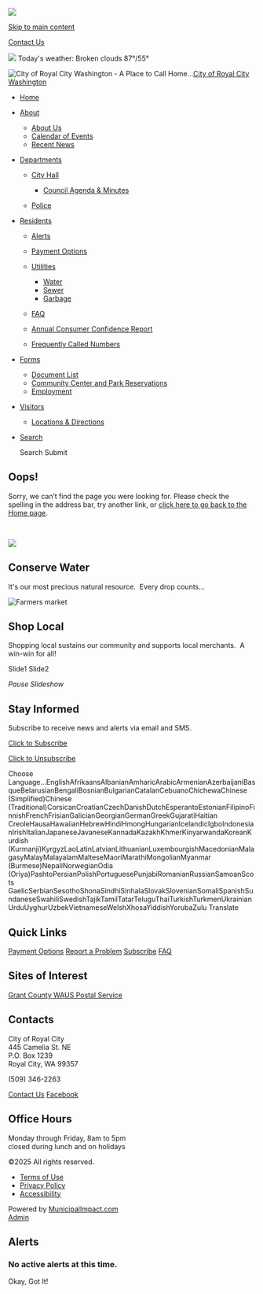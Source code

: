 ![](https://royalcitywa.org/images/logos_mi/C_186_Royal_City_Logo_1352756831_2339.png)

[Skip to main content](https://www.royalcitywa.org/city-hall/subscribe/)

[Contact Us](https://www.royalcitywa.org/contact-us)

![](https://www.royalcitywa.org/imgD/weatherbit_icons/c03d.png) Today's weather: Broken clouds 87°/55°

![City of Royal City Washington - A Place to Call Home...](https://www.royalcitywa.org/images/logos_mi/C_186_Royal_City_Logo_1352756831_2339.png)[City of Royal City Washington](https://www.royalcitywa.org/home)

- [Home](https://www.royalcitywa.org)
- [About](https://www.royalcitywa.org/city-hall/subscribe)
  
  - [About Us](https://www.royalcitywa.org/about-us)
  - [Calendar of Events](https://www.royalcitywa.org/calendar-of-events)
  - [Recent News](https://www.royalcitywa.org/recent-news)
- [Departments](https://www.royalcitywa.org/city-hall/subscribe)
  
  - [City Hall](https://www.royalcitywa.org/city-hall)
    
    - [Council Agenda &amp; Minutes](https://www.royalcitywa.org/council-agenda-and-minutes)
  - [Police](https://www.royalcitywa.org/police)
- [Residents](https://www.royalcitywa.org/city-hall/subscribe)
  
  - [Alerts](https://www.royalcitywa.org/alerts)
  - [Payment Options](https://www.royalcitywa.org/payment-options)
  - [Utilities](https://www.royalcitywa.org/utilities)
    
    - [Water](https://www.royalcitywa.org/water)
    - [Sewer](https://www.royalcitywa.org/sewer)
    - [Garbage](https://www.royalcitywa.org/garbage)
  - [FAQ](https://www.royalcitywa.org/faq)
  - [Annual Consumer Confidence Report](https://www.royalcitywa.org/annual-consumer-confidence-report)
  - [Frequently Called Numbers](https://www.royalcitywa.org/frequently-called-numbers)
- [Forms](https://www.royalcitywa.org/city-hall/subscribe)
  
  - [Document List](https://www.royalcitywa.org/document-list)
  - [Community Center and Park Reservations](https://www.royalcitywa.org/community-center-and-park-reservations)
  - [Employment](https://www.royalcitywa.org/employment)
- [Visitors](https://www.royalcitywa.org/city-hall/subscribe)
  
  - [Locations &amp; Directions](https://www.royalcitywa.org/locations-and-directions)
- [Search](https://www.royalcitywa.org/city-hall/subscribe)
  
  Search Submit

## Oops!

Sorry, we can’t find the page you were looking for. Please check the spelling in the address bar, try another link, or [click here to go back to the Home page](https://www.royalcitywa.org/city-hall).

 

![](https://www.royalcitywa.org/images/promos_mi/mi_2_promo-water1.jpg)

## Conserve Water

It's our most precious natural resource.  Every drop counts...

![Farmers market](https://www.royalcitywa.org/images/promos_mi/mi_2_farmersmarketfoodprototype.jpg)

## Shop Local

Shopping local sustains our community and supports local merchants.  A win-win for all!

Slide1 Slide2

*Pause Slideshow*

## Stay Informed

Subscribe to receive news and alerts via email and SMS.

[Click to Subscribe](https://www.royalcitywa.org/city-hall/subscribe/subscribe)

[Click to Unsubscribe](https://www.royalcitywa.org/city-hall/subscribe/unsubscribe)

Choose Language...EnglishAfrikaansAlbanianAmharicArabicArmenianAzerbaijaniBasqueBelarusianBengaliBosnianBulgarianCatalanCebuanoChichewaChinese (Simplified)Chinese (Traditional)CorsicanCroatianCzechDanishDutchEsperantoEstonianFilipinoFinnishFrenchFrisianGalicianGeorgianGermanGreekGujaratiHaitian CreoleHausaHawaiianHebrewHindiHmongHungarianIcelandicIgboIndonesianIrishItalianJapaneseJavaneseKannadaKazakhKhmerKinyarwandaKoreanKurdish (Kurmanji)KyrgyzLaoLatinLatvianLithuanianLuxembourgishMacedonianMalagasyMalayMalayalamMalteseMaoriMarathiMongolianMyanmar (Burmese)NepaliNorwegianOdia (Oriya)PashtoPersianPolishPortuguesePunjabiRomanianRussianSamoanScots GaelicSerbianSesothoShonaSindhiSinhalaSlovakSlovenianSomaliSpanishSundaneseSwahiliSwedishTajikTamilTatarTeluguThaiTurkishTurkmenUkrainianUrduUyghurUzbekVietnameseWelshXhosaYiddishYorubaZulu Translate

## Quick Links

[Payment Options](https://www.royalcitywa.org/city-hall/subscribe/payment-options) [Report a Problem](https://www.royalcitywa.org/city-hall/subscribe/contact-us) [Subscribe](https://www.royalcitywa.org/city-hall/subscribe/subscribe) [FAQ](https://www.royalcitywa.org/city-hall/subscribe/faq)

## Sites of Interest

[Grant County WA](https://www.grantcountywa.gov)[US Postal Service](https://www.usps.com)

## Contacts

City of Royal City  
445 Camelia St. NE  
P.O. Box 1239  
Royal City, WA 99357

(509) 346-2263

[Contact Us](https://www.royalcitywa.org/contact-us) [Facebook](https://www.facebook.com/p/City-Of-Royal-City-Goverment-100066896717099)

## Office Hours

Monday through Friday, 8am to 5pm  
closed during lunch and on holidays

©2025 All rights reserved.

- [Terms of Use](https://www.royalcitywa.org/terms.html)
- [Privacy Policy](https://www.royalcitywa.org/privacy.html)
- [Accessibility](https://www.royalcitywa.org/accessibility.html)

Powered by [MunicipalImpact.com](https://www.municipalimpact.com)  
[Admin](https://clients.municipalimpact.com/client/?e=edbdf36180cd1fd8f3497618f63b2f8c)

## Alerts

### No active alerts at this time.

Okay, Got It!